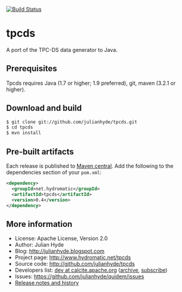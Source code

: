 <!--
{% comment %}
Licensed to Julian Hyde under one or more contributor license
agreements.  See the NOTICE file distributed with this work for
additional information regarding copyright ownership.

Julian Hyde licenses this file to you under the Apache License,
Version 2.0 (the "License"); you may not use this file except in
compliance with the License.  You may obtain a copy of the License at:

http://www.apache.org/licenses/LICENSE-2.0

Unless required by applicable law or agreed to in writing, software
distributed under the License is distributed on an "AS IS" BASIS,
WITHOUT WARRANTIES OR CONDITIONS OF ANY KIND, either express or implied.
See the License for the specific language governing permissions and
limitations under the License.
{% endcomment %}
-->
[![Build Status](https://travis-ci.org/julianhyde/tpcds.png)](https://travis-ci.org/julianhyde/tpcds)

# tpcds

A port of the TPC-DS data generator to Java.

## Prerequisites

Tpcds requires Java (1.7 or higher; 1.9 preferred), git, maven (3.2.1 or higher).

## Download and build

```bash
$ git clone git://github.com/julianhyde/tpcds.git
$ cd tpcds
$ mvn install
```

## Pre-built artifacts

Each release is published to
<a href="http://search.maven.org/#search%7Cga%7C1%7Ca%3A%22tpcds%22%20g%3A%22net.hydromatic%22">Maven central</a>.
Add the following to the dependencies section of your `pom.xml`:

```xml
<dependency>
  <groupId>net.hydromatic</groupId>
  <artifactId>tpcds</artifactId>
  <version>0.4</version>
</dependency>
```

## More information

* License: Apache License, Version 2.0
* Author: Julian Hyde
* Blog: http://julianhyde.blogspot.com
* Project page: http://www.hydromatic.net/tpcds
* Source code: http://github.com/julianhyde/tpcds
* Developers list:
  <a href="mailto:dev@calcite.apache.org">dev at calcite.apache.org</a>
  (<a href="http://mail-archives.apache.org/mod_mbox/calcite-dev/">archive</a>,
  <a href="mailto:dev-subscribe@calcite.apache.org">subscribe</a>)
* Issues: https://github.com/julianhyde/quidem/issues
* <a href="HISTORY.md">Release notes and history</a>
